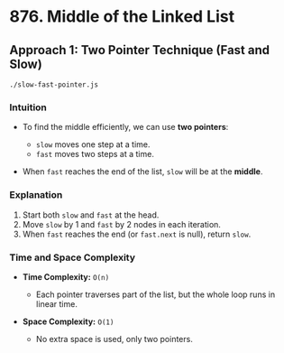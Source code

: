 # 876. Middle of the Linked List

## Approach 1: Two Pointer Technique (Fast and Slow)
`./slow-fast-pointer.js`

### Intuition

* To find the middle efficiently, we can use **two pointers**:

  * `slow` moves one step at a time.
  * `fast` moves two steps at a time.
* When `fast` reaches the end of the list, `slow` will be at the **middle**.

### Explanation

1. Start both `slow` and `fast` at the head.
2. Move `slow` by 1 and `fast` by 2 nodes in each iteration.
3. When `fast` reaches the end (or `fast.next` is null), return `slow`.

### Time and Space Complexity

* **Time Complexity:** `O(n)`

  * Each pointer traverses part of the list, but the whole loop runs in linear time.

* **Space Complexity:** `O(1)`

  * No extra space is used, only two pointers.
